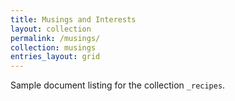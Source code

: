 ```yaml
---
title: Musings and Interests
layout: collection
permalink: /musings/
collection: musings
entries_layout: grid
---
```


Sample document listing for the collection `_recipes`.
